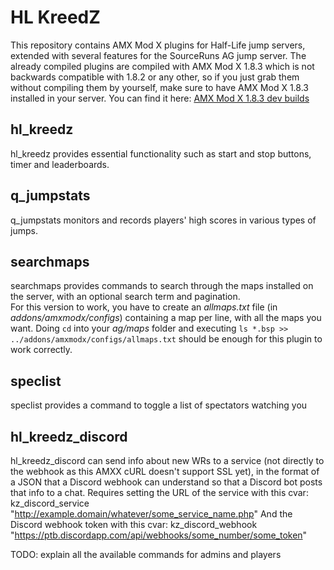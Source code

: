 # HL KreedZ

This repository contains AMX Mod X plugins for Half-Life jump servers, extended with several features for the SourceRuns AG jump server. The already compiled plugins are compiled with AMX Mod X 1.8.3 which is not backwards compatible with 1.8.2 or any other, so if you just grab them without compiling them by yourself, make sure to have AMX Mod X 1.8.3 installed in your server. You can find it here: [AMX Mod X 1.8.3 dev builds](https://www.amxmodx.org/snapshots.php)

## hl_kreedz

hl_kreedz provides essential functionality such as start and stop buttons, timer and leaderboards.

## q_jumpstats

q_jumpstats monitors and records players' high scores in various types of jumps.

## searchmaps

searchmaps provides commands to search through the maps installed on the server, with an optional search term and pagination.  
For this version to work, you have to create an _allmaps.txt_ file (in _addons/amxmodx/configs_) containing a map per line, with all the maps you want.
Doing `cd` into your _ag/maps_ folder and executing `ls *.bsp >> ../addons/amxmodx/configs/allmaps.txt` should be enough for this plugin to work correctly.

## speclist

speclist provides a command to toggle a list of spectators watching you

## hl_kreedz_discord

hl_kreedz_discord can send info about new WRs to a service (not directly to the webhook as this AMXX cURL doesn't support SSL yet), in the format of a JSON that a Discord webhook can understand so that a Discord bot posts that info to a chat. Requires setting the URL of the service with this cvar:
kz_discord_service "http://example.domain/whatever/some_service_name.php"
And the Discord webhook token with this cvar:
kz_discord_webhook "https://ptb.discordapp.com/api/webhooks/some_number/some_token"


TODO: explain all the available commands for admins and players
